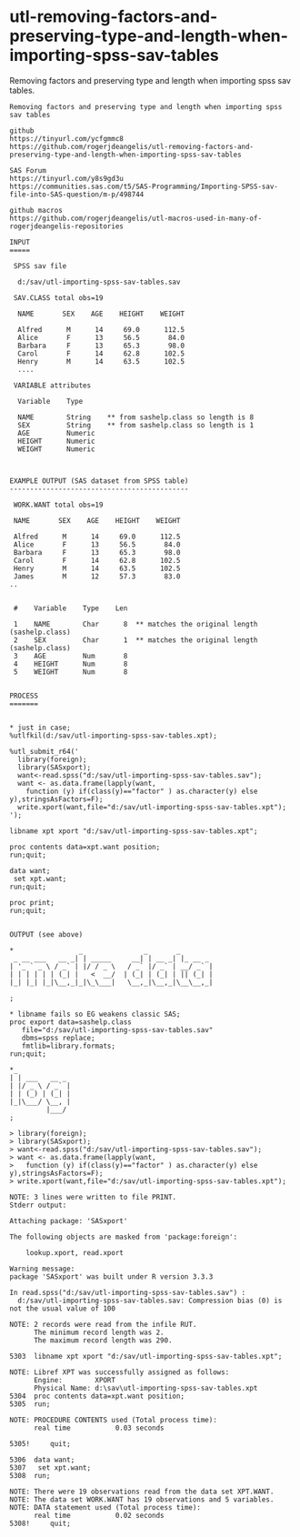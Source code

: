# utl-removing-factors-and-preserving-type-and-length-when-importing-spss-sav-tables
Removing factors and preserving type and length when importing spss sav tables. 

    Removing factors and preserving type and length when importing spss sav tables

    github
    https://tinyurl.com/ycfgmmc8
    https://github.com/rogerjdeangelis/utl-removing-factors-and-preserving-type-and-length-when-importing-spss-sav-tables

    SAS Forum
    https://tinyurl.com/y8s9gd3u
    https://communities.sas.com/t5/SAS-Programming/Importing-SPSS-sav-file-into-SAS-question/m-p/498744

    github macros
    https://github.com/rogerjdeangelis/utl-macros-used-in-many-of-rogerjdeangelis-repositories

    INPUT
    =====

     SPSS sav file

      d:/sav/utl-importing-spss-sav-tables.sav

     SAV.CLASS total obs=19

      NAME       SEX    AGE    HEIGHT    WEIGHT

      Alfred      M      14     69.0      112.5
      Alice       F      13     56.5       84.0
      Barbara     F      13     65.3       98.0
      Carol       F      14     62.8      102.5
      Henry       M      14     63.5      102.5
      ....

     VARIABLE attributes

      Variable    Type

      NAME        String    ** from sashelp.class so length is 8
      SEX         String    ** from sashelp.class so length is 1
      AGE         Numeric
      HEIGHT      Numeric
      WEIGHT      Numeric



    EXAMPLE OUTPUT (SAS dataset from SPSS table)
    --------------------------------------------

     WORK.WANT total obs=19

     NAME       SEX    AGE    HEIGHT    WEIGHT

     Alfred      M      14     69.0      112.5
     Alice       F      13     56.5       84.0
     Barbara     F      13     65.3       98.0
     Carol       F      14     62.8      102.5
     Henry       M      14     63.5      102.5
     James       M      12     57.3       83.0
    ..


     #    Variable    Type    Len

     1    NAME        Char      8  ** matches the original length (sashelp.class)
     2    SEX         Char      1  ** matches the original length (sashelp.class)
     3    AGE         Num       8
     4    HEIGHT      Num       8
     5    WEIGHT      Num       8


    PROCESS
    =======


    * just in case;
    %utlfkil(d:/sav/utl-importing-spss-sav-tables.xpt);

    %utl_submit_r64('
      library(foreign);
      library(SASxport);
      want<-read.spss("d:/sav/utl-importing-spss-sav-tables.sav");
      want <- as.data.frame(lapply(want,
        function (y) if(class(y)=="factor" ) as.character(y) else y),stringsAsFactors=F);
      write.xport(want,file="d:/sav/utl-importing-spss-sav-tables.xpt");
    ');

    libname xpt xport "d:/sav/utl-importing-spss-sav-tables.xpt";

    proc contents data=xpt.want position;
    run;quit;

    data want;
     set xpt.want;
    run;quit;

    proc print;
    run;quit;


    OUTPUT (see above)

    *                _               _       _
     _ __ ___   __ _| | _____     __| | __ _| |_ __ _
    | '_ ` _ \ / _` | |/ / _ \   / _` |/ _` | __/ _` |
    | | | | | | (_| |   <  __/  | (_| | (_| | || (_| |
    |_| |_| |_|\__,_|_|\_\___|   \__,_|\__,_|\__\__,_|

    ;

    * libname fails so EG weakens classic SAS;
    proc export data=sashelp.class
       file="d:/sav/utl-importing-spss-sav-tables.sav"
       dbms=spss replace;
       fmtlib=library.formats;
    run;quit;

    *_
    | | ___   __ _
    | |/ _ \ / _` |
    | | (_) | (_| |
    |_|\___/ \__, |
             |___/
    ;

    > library(foreign);
    > library(SASxport);
    > want<-read.spss("d:/sav/utl-importing-spss-sav-tables.sav");
    > want <- as.data.frame(lapply(want,
    >   function (y) if(class(y)=="factor" ) as.character(y) else y),stringsAsFactors=F);
    > write.xport(want,file="d:/sav/utl-importing-spss-sav-tables.xpt");

    NOTE: 3 lines were written to file PRINT.
    Stderr output:

    Attaching package: 'SASxport'

    The following objects are masked from 'package:foreign':

        lookup.xport, read.xport

    Warning message:
    package 'SASxport' was built under R version 3.3.3

    In read.spss("d:/sav/utl-importing-spss-sav-tables.sav") :
      d:/sav/utl-importing-spss-sav-tables.sav: Compression bias (0) is not the usual value of 100

    NOTE: 2 records were read from the infile RUT.
          The minimum record length was 2.
          The maximum record length was 290.

    5303  libname xpt xport "d:/sav/utl-importing-spss-sav-tables.xpt";

    NOTE: Libref XPT was successfully assigned as follows:
          Engine:        XPORT
          Physical Name: d:\sav\utl-importing-spss-sav-tables.xpt
    5304  proc contents data=xpt.want position;
    5305  run;

    NOTE: PROCEDURE CONTENTS used (Total process time):
          real time           0.03 seconds

    5305!     quit;

    5306  data want;
    5307   set xpt.want;
    5308  run;

    NOTE: There were 19 observations read from the data set XPT.WANT.
    NOTE: The data set WORK.WANT has 19 observations and 5 variables.
    NOTE: DATA statement used (Total process time):
          real time           0.02 seconds
    5308!     quit;


